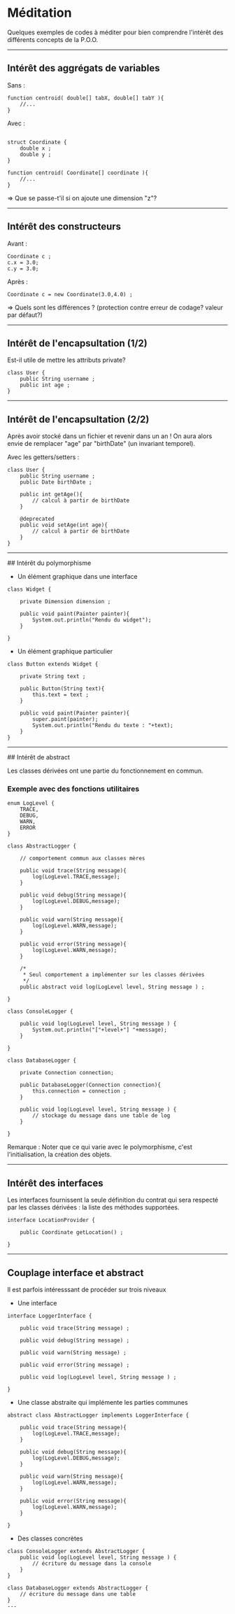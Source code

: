 # Méditation

Quelques exemples de codes à méditer pour bien comprendre l'intérêt
des différents concepts de la P.O.O.

---

## Intérêt des aggrégats de variables

Sans :

```
function centroid( double[] tabX, double[] tabY ){
    //...
}
```

Avec :

```

struct Coordinate {
    double x ;
    double y ;
}

function centroid( Coordinate[] coordinate ){
    //...
}
```

=> Que se passe-t'il si on ajoute une dimension "z"?

---

## Intérêt des constructeurs

Avant :

```
Coordinate c ;
c.x = 3.0;
c.y = 3.0;
```

Après :

```
Coordinate c = new Coordinate(3.0,4.0) ;
```

=> Quels sont les différences ? (protection contre erreur de codage? valeur par défaut?)

---

## Intérêt de l'encapsultation (1/2)

Est-il utile de mettre les attributs private?

```
class User {
    public String username ;
    public int age ;
}
```

---

## Intérêt de l'encapsultation (2/2)

Après avoir stocké dans un fichier et revenir dans un an ! On aura alors envie
de remplacer "age" par "birthDate" (un invariant temporel).

Avec les getters/setters :

```
class User {
    public String username ;
    public Date birthDate ;

    public int getAge(){
        // calcul à partir de birthDate
    }

    @deprecated
    public void setAge(int age){
        // calcul à partir de birthDate
    }
}
```

---

## Intérêt du polymorphisme

* Un élément graphique dans une interface

```
class Widget {

    private Dimension dimension ;

    public void paint(Painter painter){
        System.out.println("Rendu du widget");
    }

}
```

* Un élément graphique particulier

```
class Button extends Widget {

    private String text ;

    public Button(String text){
        this.text = text ;
    }

    public void paint(Painter painter){
        super.paint(painter);
        System.out.println("Rendu du texte : "+text);
    }
}
```

---

## Intérêt de abstract

Les classes dérivées ont une partie du fonctionnement en commun.

### Exemple avec des fonctions utilitaires

```
enum LogLevel {
    TRACE,
    DEBUG,
    WARN,
    ERROR
}
```

```
class AbstractLogger {

    // comportement commun aux classes mères

    public void trace(String message){
        log(LogLevel.TRACE,message);
    }

    public void debug(String message){
        log(LogLevel.DEBUG,message);
    }

    public void warn(String message){
        log(LogLevel.WARN,message);
    }

    public void error(String message){
        log(LogLevel.WARN,message);
    }

    /*
     * Seul comportement a implémenter sur les classes dérivées
     */
    public abstract void log(LogLevel level, String message ) ;

}
```

```
class ConsoleLogger {

    public void log(LogLevel level, String message ) {
        System.out.println("["+level+"] "+message);
    }

}
```


```
class DatabaseLogger {

    private Connection connection;

    public DatabaseLogger(Connection connection){
        this.connection = connection ;
    }

    public void log(LogLevel level, String message ) {
        // stockage du message dans une table de log
    }

}
```

Remarque : Noter que ce qui varie avec le polymorphisme, c'est l'initialisation,
la création des objets.


---

## Intérêt des interfaces

Les interfaces fournissent la seule définition du contrat qui sera respecté par
les classes dérivées : la liste des méthodes supportées.

```
interface LocationProvider {

    public Coordinate getLocation() ;

}
```

---

## Couplage interface et abstract

Il est parfois intéresssant de procéder sur trois niveaux

* Une interface

```
interface LoggerInterface {

    public void trace(String message) ;

    public void debug(String message) ;

    public void warn(String message) ;

    public void error(String message) ;

    public void log(LogLevel level, String message ) ;

}
```

* Une classe abstraite qui implémente les parties communes

```
abstract class AbstractLogger implements LoggerInterface {

    public void trace(String message){
        log(LogLevel.TRACE,message);
    }

    public void debug(String message){
        log(LogLevel.DEBUG,message);
    }

    public void warn(String message){
        log(LogLevel.WARN,message);
    }

    public void error(String message){
        log(LogLevel.WARN,message);
    }

}
```

* Des classes concrètes

```
class ConsoleLogger extends AbstractLogger {
    public void log(LogLevel level, String message ) {
        // écriture du message dans la console
    }
}
```

```
class DatabaseLogger extends AbstractLogger {
    // écriture du message dans une table
}
---
